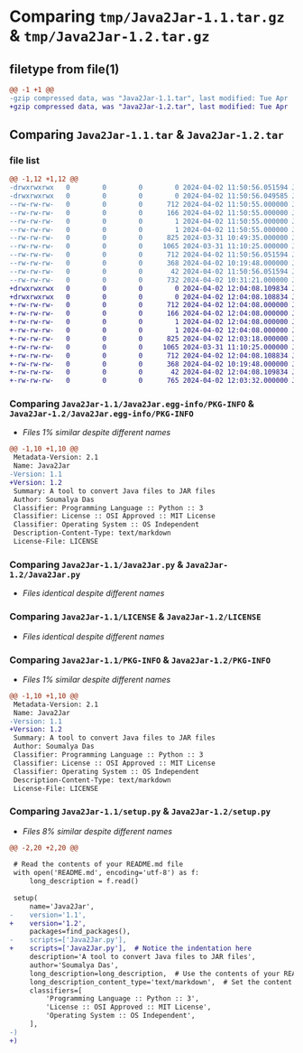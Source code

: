 # Comparing `tmp/Java2Jar-1.1.tar.gz` & `tmp/Java2Jar-1.2.tar.gz`

## filetype from file(1)

```diff
@@ -1 +1 @@
-gzip compressed data, was "Java2Jar-1.1.tar", last modified: Tue Apr  2 11:50:56 2024, max compression
+gzip compressed data, was "Java2Jar-1.2.tar", last modified: Tue Apr  2 12:04:08 2024, max compression
```

## Comparing `Java2Jar-1.1.tar` & `Java2Jar-1.2.tar`

### file list

```diff
@@ -1,12 +1,12 @@
-drwxrwxrwx   0        0        0        0 2024-04-02 11:50:56.051594 Java2Jar-1.1/
-drwxrwxrwx   0        0        0        0 2024-04-02 11:50:56.049585 Java2Jar-1.1/Java2Jar.egg-info/
--rw-rw-rw-   0        0        0      712 2024-04-02 11:50:55.000000 Java2Jar-1.1/Java2Jar.egg-info/PKG-INFO
--rw-rw-rw-   0        0        0      166 2024-04-02 11:50:55.000000 Java2Jar-1.1/Java2Jar.egg-info/SOURCES.txt
--rw-rw-rw-   0        0        0        1 2024-04-02 11:50:55.000000 Java2Jar-1.1/Java2Jar.egg-info/dependency_links.txt
--rw-rw-rw-   0        0        0        1 2024-04-02 11:50:55.000000 Java2Jar-1.1/Java2Jar.egg-info/top_level.txt
--rw-rw-rw-   0        0        0      825 2024-03-31 10:49:35.000000 Java2Jar-1.1/Java2Jar.py
--rw-rw-rw-   0        0        0     1065 2024-03-31 11:10:25.000000 Java2Jar-1.1/LICENSE
--rw-rw-rw-   0        0        0      712 2024-04-02 11:50:56.051594 Java2Jar-1.1/PKG-INFO
--rw-rw-rw-   0        0        0      368 2024-04-02 10:19:48.000000 Java2Jar-1.1/README.md
--rw-rw-rw-   0        0        0       42 2024-04-02 11:50:56.051594 Java2Jar-1.1/setup.cfg
--rw-rw-rw-   0        0        0      732 2024-04-02 10:31:21.000000 Java2Jar-1.1/setup.py
+drwxrwxrwx   0        0        0        0 2024-04-02 12:04:08.109834 Java2Jar-1.2/
+drwxrwxrwx   0        0        0        0 2024-04-02 12:04:08.108834 Java2Jar-1.2/Java2Jar.egg-info/
+-rw-rw-rw-   0        0        0      712 2024-04-02 12:04:08.000000 Java2Jar-1.2/Java2Jar.egg-info/PKG-INFO
+-rw-rw-rw-   0        0        0      166 2024-04-02 12:04:08.000000 Java2Jar-1.2/Java2Jar.egg-info/SOURCES.txt
+-rw-rw-rw-   0        0        0        1 2024-04-02 12:04:08.000000 Java2Jar-1.2/Java2Jar.egg-info/dependency_links.txt
+-rw-rw-rw-   0        0        0        1 2024-04-02 12:04:08.000000 Java2Jar-1.2/Java2Jar.egg-info/top_level.txt
+-rw-rw-rw-   0        0        0      825 2024-04-02 12:03:18.000000 Java2Jar-1.2/Java2Jar.py
+-rw-rw-rw-   0        0        0     1065 2024-03-31 11:10:25.000000 Java2Jar-1.2/LICENSE
+-rw-rw-rw-   0        0        0      712 2024-04-02 12:04:08.108834 Java2Jar-1.2/PKG-INFO
+-rw-rw-rw-   0        0        0      368 2024-04-02 10:19:48.000000 Java2Jar-1.2/README.md
+-rw-rw-rw-   0        0        0       42 2024-04-02 12:04:08.109834 Java2Jar-1.2/setup.cfg
+-rw-rw-rw-   0        0        0      765 2024-04-02 12:03:32.000000 Java2Jar-1.2/setup.py
```

### Comparing `Java2Jar-1.1/Java2Jar.egg-info/PKG-INFO` & `Java2Jar-1.2/Java2Jar.egg-info/PKG-INFO`

 * *Files 1% similar despite different names*

```diff
@@ -1,10 +1,10 @@
 Metadata-Version: 2.1
 Name: Java2Jar
-Version: 1.1
+Version: 1.2
 Summary: A tool to convert Java files to JAR files
 Author: Soumalya Das
 Classifier: Programming Language :: Python :: 3
 Classifier: License :: OSI Approved :: MIT License
 Classifier: Operating System :: OS Independent
 Description-Content-Type: text/markdown
 License-File: LICENSE
```

### Comparing `Java2Jar-1.1/Java2Jar.py` & `Java2Jar-1.2/Java2Jar.py`

 * *Files identical despite different names*

### Comparing `Java2Jar-1.1/LICENSE` & `Java2Jar-1.2/LICENSE`

 * *Files identical despite different names*

### Comparing `Java2Jar-1.1/PKG-INFO` & `Java2Jar-1.2/PKG-INFO`

 * *Files 1% similar despite different names*

```diff
@@ -1,10 +1,10 @@
 Metadata-Version: 2.1
 Name: Java2Jar
-Version: 1.1
+Version: 1.2
 Summary: A tool to convert Java files to JAR files
 Author: Soumalya Das
 Classifier: Programming Language :: Python :: 3
 Classifier: License :: OSI Approved :: MIT License
 Classifier: Operating System :: OS Independent
 Description-Content-Type: text/markdown
 License-File: LICENSE
```

### Comparing `Java2Jar-1.1/setup.py` & `Java2Jar-1.2/setup.py`

 * *Files 8% similar despite different names*

```diff
@@ -2,20 +2,20 @@
 
 # Read the contents of your README.md file
 with open('README.md', encoding='utf-8') as f:
     long_description = f.read()
 
 setup(
     name='Java2Jar',
-    version='1.1',
+    version='1.2',
     packages=find_packages(),
-    scripts=['Java2Jar.py'],
+    scripts=['Java2Jar.py'],  # Notice the indentation here
     description='A tool to convert Java files to JAR files',
     author='Soumalya Das',
     long_description=long_description,  # Use the contents of your README.md file
     long_description_content_type='text/markdown',  # Set the content type of the long description
     classifiers=[
         'Programming Language :: Python :: 3',
         'License :: OSI Approved :: MIT License',
         'Operating System :: OS Independent',
     ],
-)
+)
```


